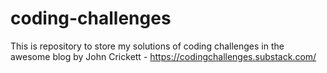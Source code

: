 # coding-challenges
This is repository to store my solutions of coding challenges in the awesome blog by John Crickett - https://codingchallenges.substack.com/
